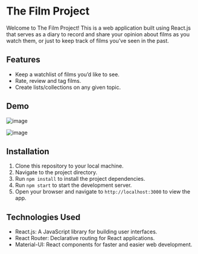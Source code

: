 # The Film Project

Welcome to The Film Project! This is a web application built using React.js that serves as a diary to record and share your opinion about films as you watch them, or just to keep track of films you’ve seen in the past.

## Features

-   Keep a watchlist of films you’d like to see.
-   Rate, review and tag films.
-   Create lists/collections on any given topic.

## Demo
![image](https://github.com/pratiyk/the-film-project/assets/38837970/bfcbcac6-fd64-4432-acc6-cdcc446bcfa0)

![image](https://github.com/pratiyk/the-film-project/assets/38837970/15729cb8-86df-4d1b-94c6-59a2d0e9289c)





## Installation

1. Clone this repository to your local machine.
2. Navigate to the project directory.
3. Run `npm install` to install the project dependencies.
4. Run `npm start` to start the development server.
5. Open your browser and navigate to `http://localhost:3000` to view the app.

## Technologies Used

-   React.js: A JavaScript library for building user interfaces.
-   React Router: Declarative routing for React applications.
-   Material-UI: React components for faster and easier web development.
